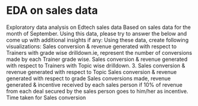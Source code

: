 # EDA on sales data
Exploratory data analysis on Edtech sales data 
Based on sales data for the month of September. Using this data, please try to answer the below and come up with additional insights if any: Using these data, create following visualizations:
Sales conversion & revenue generated with respect to Trainers with grade wise drilldown.ie, represent the number of conversions made by each Trainer grade wise.
Sales conversion & revenue generated with respect to Trainers with Topic wise drilldown. 3. Sales conversion & revenue generated with respect to Topic
Sales conversion & revenue generated with respect to grade
Sales conversions made, revenue generated & incentive received by each sales person if 10% of revenue from each deal secured by the sales person goes to him/her as incentive.
Time taken for Sales conversion
